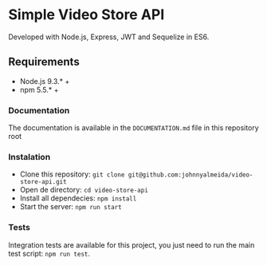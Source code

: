 # Simple Video Store API
Developed with Node.js, Express, JWT and Sequelize in ES6.

## Requirements
- Node.js 9.3.* +
- npm 5.5.* +

### Documentation
The documentation is available in the `DOCUMENTATION.md` file in this repository root

### Instalation
- Clone this repository: `git clone git@github.com:johnnyalmeida/video-store-api.git`
- Open de directory: `cd video-store-api`
- Install all dependecies: `npm install`
- Start the server: `npm run start`

### Tests
Integration tests are available for this project, you just need to run the main test script: `npm run test`.
